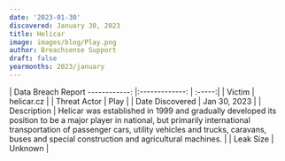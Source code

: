 ```yaml
---
date: '2023-01-30'
discovered: January 30, 2023
title: Helicar
image: images/blog/Play.png
author: Breachsense Support
draft: false
yearmonths: 2023/january
---
```



| Data Breach Report
------------:     |:-------------:    | :-----:|
| Victim      | helicar.cz      | 
| Threat Actor      | Play      | 
| Date Discovered      | Jan 30, 2023      | 
| Description      | Helicar was established in 1999 and gradually developed its position to be a major player in national, but primarily international transportation of passenger cars, utility vehicles and trucks, caravans, buses and special construction and agricultural machines.      | 
| Leak Size      | Unknown      | 

